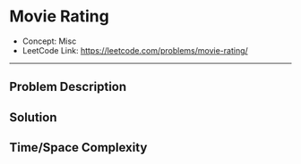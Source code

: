 # Movie Rating

- Concept: Misc
- LeetCode Link: https://leetcode.com/problems/movie-rating/

---

## Problem Description

## Solution

## Time/Space Complexity


